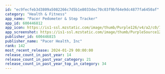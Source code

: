 ```yaml
---
id: "ec9fecfeb3d3809a5082266c7d5b1e8033dec70c03f9bf64e9dc4877fa6450af"
category: "Health & Fitness"
app_name: "Pacer Pedometer & Step Tracker"
app_id: 600446812
app_icon: https://is1-ssl.mzstatic.com/image/thumb/Purple126/v4/a2/c0/7a/a2c07a6f-9ead-d4bd-f70c-e80b64bba85c/AppIcon-0-0-1x_U007emarketing-0-5-0-0-85-220.png/1024x1024bb.png
app_screenshot: https://is1-ssl.mzstatic.com/image/thumb/PurpleSource122/v4/06/b8/06/06b806cf-6e5d-5854-dc06-38f49ee618fa/b8a1c493-7a98-4957-a334-52bef70e8a5f_XsMax-00001.png/1242x2688bb.png
publisher_id: 600446815
publisher_name: "Pacer Health, Inc"
rank: 142
most_recent_release: 2024-01-29 00:00:00
release_count_in_past_year: 14
release_count_in_past_year_category: 21
release_count_in_past_year_top_in_category: 34
---
```

